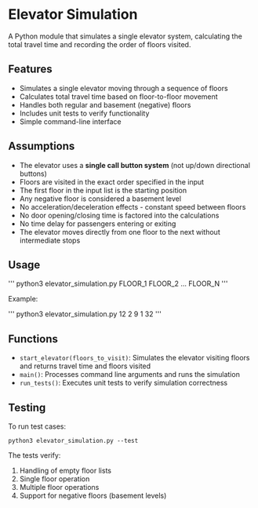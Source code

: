 # Elevator Simulation

A Python module that simulates a single elevator system, calculating the total travel time and recording the order of floors visited.

## Features

- Simulates a single elevator moving through a sequence of floors
- Calculates total travel time based on floor-to-floor movement
- Handles both regular and basement (negative) floors
- Includes unit tests to verify functionality
- Simple command-line interface

## Assumptions

- The elevator uses a **single call button system** (not up/down directional buttons)
- Floors are visited in the exact order specified in the input
- The first floor in the input list is the starting position
- Any negative floor is considered a basement level
- No acceleration/deceleration effects - constant speed between floors
- No door opening/closing time is factored into the calculations
- No time delay for passengers entering or exiting
- The elevator moves directly from one floor to the next without intermediate stops

## Usage

'''
python3 elevator_simulation.py FLOOR_1 FLOOR_2 ... FLOOR_N
'''

Example:

'''
python3 elevator_simulation.py 12 2 9 1 32
'''

## Functions

- `start_elevator(floors_to_visit)`: Simulates the elevator visiting floors and returns travel time and floors visited
- `main()`: Processes command line arguments and runs the simulation
- `run_tests()`: Executes unit tests to verify simulation correctness

## Testing

To run test cases:

```
python3 elevator_simulation.py --test
```

The tests verify:
1. Handling of empty floor lists
2. Single floor operation
3. Multiple floor operations
4. Support for negative floors (basement levels)
